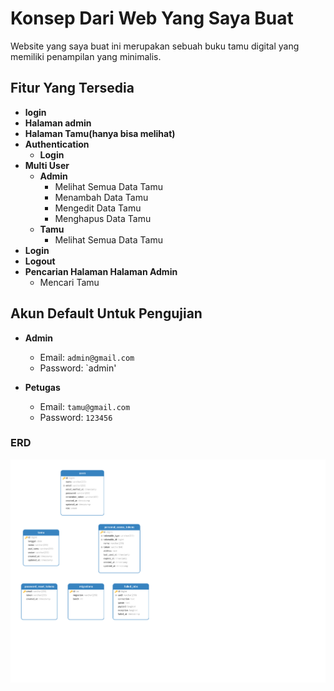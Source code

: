 # Konsep Dari Web Yang Saya Buat

Website yang saya buat ini merupakan sebuah buku tamu digital yang memiliki penampilan yang minimalis.

## Fitur Yang Tersedia

- **login**
- **Halaman admin**
- **Halaman Tamu(hanya bisa melihat)**
- **Authentication**
  - **Login**
- **Multi User**
  - **Admin**
    - Melihat Semua Data Tamu
    - Menambah Data Tamu
    - Mengedit Data Tamu
    - Menghapus Data Tamu
  - **Tamu**
    - Melihat Semua Data Tamu
- **Login**
- **Logout**
- **Pencarian Halaman Halaman Admin**
  - Mencari Tamu

## Akun Default Untuk Pengujian

- **Admin**
  - Email: `admin@gmail.com`
  - Password: `admin'
  
- **Petugas**
  - Email: `tamu@gmail.com`
  - Password: `123456`
  
### ERD
![ERD Diagram](https://github.com/Bimz258/tugas-ukk/raw/main/erd.png)
